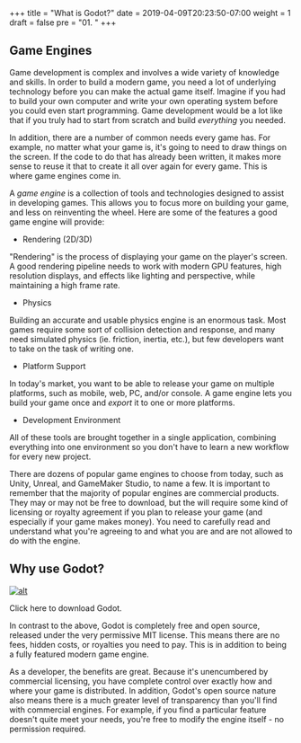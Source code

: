 +++
title = "What is Godot?"
date = 2019-04-09T20:23:50-07:00
weight = 1
draft = false
pre = "01. "
+++

## Game Engines

Game development is complex and involves a wide variety of knowledge and skills.
In order to build a modern game, you need a lot of underlying technology before
you can make the actual game itself. Imagine if you had to build your own
computer and write your own operating system before you could even start
programming. Game development would be a lot like that if you truly had to
start from scratch and build _everything_ you needed.

In addition, there are a number of common needs every game has. For example,
no matter what your game is, it's going to need to draw things on the screen.
If the code to do that has already been written, it makes more sense to reuse
it that to create it all over again for every game. This is where game engines
come in.

A _game engine_ is a collection of tools and technologies designed to assist in
developing games. This allows you to focus more on building your game,
and less on reinventing the wheel. Here are some of the features a good game
engine will provide:

* Rendering (2D/3D)

"Rendering" is the process of displaying your game on the player's screen. A
good rendering pipeline needs to work with modern GPU features, high resolution
displays, and effects like lighting and perspective, while maintaining a high
frame rate.

* Physics

Building an accurate and usable physics engine is an enormous task. Most games
require some sort of collision detection and response, and many need simulated
physics (ie. friction, inertia, etc.), but few developers want to take on the
task of writing one.

* Platform Support

In today's market, you want to be able to release your game on multiple platforms,
such as mobile, web, PC, and/or console. A game engine lets you build your game
once and _export_ it to one or more platforms.

* Development Environment

All of these tools are brought together in a single application, combining
everything into one environment so you don't have to learn a new workflow for
every new project.

There are dozens of popular game engines to choose from today, such as Unity,
Unreal, and GameMaker Studio, to name a few. It is important to remember that
the majority of popular engines are commercial products. They may or may not
be free to download, but the will require some kind of licensing or royalty
agreement if you plan to release your game (and especially if your game makes
money). You need to carefully read and understand what you're agreeing to and
what you are and are not allowed to do with the engine.

## Why use Godot?

[![alt](/godot_recipes/3.x/img/godot3_logo.png?width=250)](https://godotengine.org/)
<caption>Click here to download Godot.</caption>

In contrast to the above, Godot is completely free and open source, released
under the very permissive MIT license. This means there are no fees, hidden
costs, or royalties you need to pay. This is in addition to being a fully
featured modern game engine.

As a developer, the benefits are great. Because it's unencumbered by commercial
licensing, you have complete control over exactly how and where your game is
distributed. In addition, Godot's open source nature also means there is a much
greater level of transparency than you'll find with commercial engines. For
example, if you find a particular feature doesn't quite meet your needs, you're
free to modify the engine itself - no permission required.
